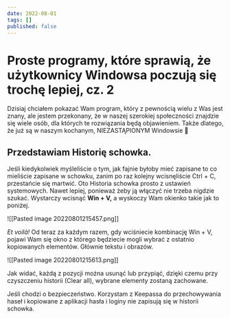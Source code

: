 ```yaml
---
date: 2022-08-01
tags: []
published: false
---
```

# Proste programy, które sprawią, że użytkownicy Windowsa poczują się trochę lepiej, cz. 2

Dzisiaj chciałem pokazać Wam program, który z pewnością wielu z Was jest znany, ale jestem przekonany, że w naszej szerokiej społeczności znajdzie się wiele osób, dla których te rozwiązania będą objawieniem. Także dlatego, że już są w naszym kochanym, NIEZASTĄPIONYM Windowsie 🤠

## Przedstawiam **Historię schowka.**

  

Jeśli kiedykolwiek myśleliście o tym, jak fajnie byłoby mieć zapisane to co mieliście zapisane w schowku, zanim po raz kolejny wcisnęliście Ctrl + C, przestańcie się martwić. Oto Historia schowka prosto z ustawień systemowych. Nawet lepiej, ponieważ żeby ją włączyć nie trzeba nigdzie szukać. Wystarczy wcisnąć **Win + V,** a wyskoczy Wam okienko takie jak to poniżej.

  ![[Pasted image 20220801215457.png]]

_Et voilà!_ Od teraz za każdym razem, gdy wciśniecie kombinację Win + V, pojawi Wam się okno z którego będziecie mogli wybrać z ostatnio kopiowanych elementów. Głównie tekstu i obrazów.

![[Pasted image 20220801215613.png]]

Jak widać, każdą z pozycji można usunąć lub przypiąć, dzięki czemu przy czyszczeniu historii (Clear all), wybrane elementy zostaną zachowane.
  
Jeśli chodzi o bezpieczeństwo. Korzystam z Keepassa do przechowywania haseł i kopiowane z aplikacji hasła i loginy nie zapisują się w historii schowka.

